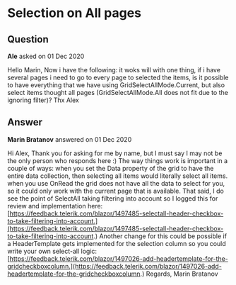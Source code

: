 # Selection on All pages

## Question

**Ale** asked on 01 Dec 2020

Hello Marin, Now i have the following: <GridCheckboxColumn SelectAll="true" SelectAllMode="GridSelectAllMode.Current"> it woks will with one thing, if i have several pages i need to go to every page to selected the items, is it possible to have everything that we have using GridSelectAllMode.Current, but also select items thought all pages (GridSelectAllMode.All does not fit due to the ignoring filter)? Thx Alex

## Answer

**Marin Bratanov** answered on 01 Dec 2020

Hi Alex, Thank you for asking for me by name, but I must say I may not be the only person who responds here :) The way things work is important in a couple of ways: when you set the Data property of the grid to have the entire data collection, then selecting all items would literally select all items. when you use OnRead the grid does not have all the data to select for you, so it could only work with the current page that is available. That said, I do see the point of SelectAll taking filtering into account so I logged this for review and implementation here: [https://feedback.telerik.com/blazor/1497485-selectall-header-checkbox-to-take-filtering-into-account.](https://feedback.telerik.com/blazor/1497485-selectall-header-checkbox-to-take-filtering-into-account.) Another change for this could be possible if a HeaderTemplate gets implemented for the selection column so you could write your own select-all logic: [https://feedback.telerik.com/blazor/1497026-add-headertemplate-for-the-gridcheckboxcolumn.](https://feedback.telerik.com/blazor/1497026-add-headertemplate-for-the-gridcheckboxcolumn.) Regards, Marin Bratanov
